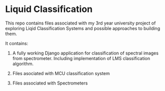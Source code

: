 # Liquid Classification
This repo contains files associated with my 3rd year university project of exploring Liqid Classification Systems and possible approaches to building them.

It contains:
1. A fully working Django application for classification of spectral images from spectrometer. Including implementation of LMS classification algorithm.

2. Files asociated with MCU classification system

3. Files associated with Spectrometers

